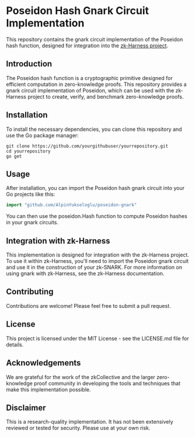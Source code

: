 # Poseidon Hash Gnark Circuit Implementation

This repository contains the gnark circuit implementation of the Poseidon hash function, designed for integration into the [zk-Harness project](https://github.com/zkCollective/zk-Harness).

## Introduction

The Poseidon hash function is a cryptographic primitive designed for efficient computation in zero-knowledge proofs. This repository provides a gnark circuit implementation of Poseidon, which can be used with the zk-Harness project to create, verify, and benchmark zero-knowledge proofs.

## Installation

To install the necessary dependencies, you can clone this repository and use the Go package manager:

```shell
git clone https://github.com/yourgithubuser/yourrepository.git
cd yourrepository
go get
```

## Usage

After installation, you can import the Poseidon hash gnark circuit into your Go projects like this:

```go
import "github.com/AlpinYukseloglu/poseidon-gnark"
```

You can then use the poseidon.Hash function to compute Poseidon hashes in your gnark circuits.

## Integration with zk-Harness

This implementation is designed for integration with the zk-Harness project. To use it within zk-Harness, you'll need to import the Poseidon gnark circuit and use it in the construction of your zk-SNARK. For more information on using gnark with zk-Harness, see the zk-Harness documentation.

## Contributing

Contributions are welcome! Please feel free to submit a pull request.

## License

This project is licensed under the MIT License - see the LICENSE.md file for details.

## Acknowledgements

We are grateful for the work of the zkCollective and the larger zero-knowledge proof community in developing the tools and techniques that make this implementation possible.

## Disclaimer

This is a research-quality implementation. It has not been extensively reviewed or tested for security. Please use at your own risk.
